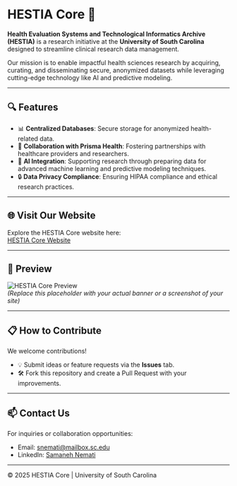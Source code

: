 # HESTIA Core 🌟

**Health Evaluation Systems and Technological Informatics Archive (HESTIA)** is a research initiative at the **University of South Carolina** designed to streamline clinical research data management.  

Our mission is to enable impactful health sciences research by acquiring, curating, and disseminating secure, anonymized datasets while leveraging cutting-edge technology like AI and predictive modeling.

---

## 🔍 **Features**
- 📊 **Centralized Databases**: Secure storage for anonymized health-related data.
- 🤝 **Collaboration with Prisma Health**: Fostering partnerships with healthcare providers and researchers.
- 🧠 **AI Integration**: Supporting research through preparing data for advanced machine learning and predictive modeling techniques.
- 🔒 **Data Privacy Compliance**: Ensuring HIPAA compliance and ethical research practices.

---

## 🌐 **Visit Our Website**
Explore the HESTIA Core website here:  
[HESTIA Core Website](https://samanemati89.github.io/HESTIA-Core/)

---

## 📸 **Preview**
![HESTIA Core Preview](https://via.placeholder.com/1200x300)  
*(Replace this placeholder with your actual banner or a screenshot of your site)*

---

## 📋 **How to Contribute**
We welcome contributions!  
- 💡 Submit ideas or feature requests via the **Issues** tab.
- 🛠️ Fork this repository and create a Pull Request with your improvements.

---

## 📫 **Contact Us**
For inquiries or collaboration opportunities:  
- Email: [snemati@mailbox.sc.edu](mailto:snemati@mailbox.sc.edu)  
- LinkedIn: [Samaneh Nemati](https://www.linkedin.com/in/samaneh-nemati/)  


---

© 2025 HESTIA Core | University of South Carolina
